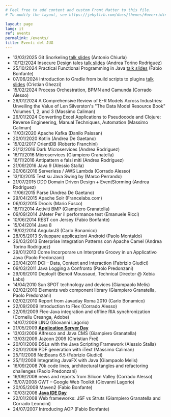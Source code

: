 ```yaml
---
# Feel free to add content and custom Front Matter to this file.
# To modify the layout, see https://jekyllrb.com/docs/themes/#overriding-theme-defaults

layout: page
lang: it
ref: events
permalink: /events/
title: Eventi del JUG
---
```


* 13/03/2025 Git Snorkeling [talk slides](talk-slides/git-snorkeling.pdf) (Antonio Chiurla)
* 10/12/2024 Insecure Design tales [talk slides](talk-slides/jug_2024_insecure_design_tales.pdf) (Andrea Torino Rodriguez)
* 25/10/2024 Practical Functional Programming in Java [talk slides](talk-slides/jug_2024_functional_programming.pdf) (Fabio Bonfante)
* 07/06/2024 Introduction to Gradle from build scripts to plugins [talk slides](talk-slides/Gradle_intro_ghezzi_29may24.pdf) (Cristian Ghezzi)
* 15/02/2024 Process Orchestration, BPMN and Camunda (Corrado Alesso)
* 26/01/2024 A Comprehensive Review of E-R Models Across Industries: Unveiling the Value of Len Silverston's "The Data Model Resource Book" Volumes 1, 2, and 3 (Massimo Caliman)
* 26/01/2024 Converting Excel Applications to Pseudocode and Clojure: Reverse Engineering, Manual Techniques, Automation (Massimo Caliman)
* 11/03/2020 Apache Kafka (Danilo Paissan)
​
* 20/01/2020 Kotlin (Andrea De Gaetano)
* 15/02/2017 OrientDB (Roberto Franchini)
* 21/12/2016 Dark Microservices (Andrea Rodriguez)
* 16/11/2016 Microservices (Giampiero Granatella)
* 16/11/2016 Antipattern e falsi miti (Andrea Rodriguez)
* 21/09/2016 Java 9 (Alessio Stalla)
* 30/06/2016 Serverless / AWS Lambda (Corrado Alesso)
* 13/10/2015 Test su Java Swing by (Marco Perrando)
* 21/07/2015 DDD Domain Driven Design + EventStorming (Andrea Rodriguez)
* 11/06/2015 Parse (Andrea De Gaetano)
* 29/04/2015 Apache Solr (Francelabs.com)
* 06/03/2015 Drools (Mario Fusco)
* 18/11/2014 Activiti BMP (Giampiero Granatella)
* 09/09/2014 JMeter Per il performance test (Emanuele Ricci)
* 10/06/2014 REST con Jersey (Fabio Bonfante)
* 15/04/2014 Java 8 
* 18/02/2014 AngularJS (Carlo Bonamico)
* 28/05/2013 Sviluppare applicazioni Android (Paolo Montaldo)
* 26/03/2013 Enterprise Integration Patterns con Apache Camel (Andrea Torino Rodriguez)
* 29/01/2013 Come Incorporare un Interprete Groovy in un Applicativo Java (Paolo Predonzani)
* 20/04/2011 DCI – Data, Context and Interaction (Fabrizio Giudici)
* 09/03/2011 Java Logging a Confronto (Paolo Predonzani)
* 29/09/2010 DeployIt (Benoit Moussaud, Technical Director @ Xebia Labs)
* 14/04/2010 Sun SPOT technology and devices (Giampaolo Melis) 
* 02/02/2010 Elements web component library (Giampiero Granatella, Paolo Predonzani)
* 02/02/2010 Report from Javaday Roma 2010 (Carlo Bonamico)
* 22/09/2009 Introduction to Flex (Corrado Alesso)
* 22/09/2009 Flex-Java integration and offline RIA synchronization (Corneliu Creanga, Adobe)
* 14/07/2009 LINQ (Giovanni Lagorio)
* 21/05/2009 [**Application Server Day**](https://juggenova.wordpress.com/tag/application-server/)
* 13/03/2009 Alfresco and Java CMS (Giampiero Granatella)
* 13/03/2009 Jazoon 2009  (Christian Frei)
* 20/01/2009 DSLs with the Java Scripting Framework (Alessio Stalla)
* 20/01/2009 PDF generation with  iText (Massimo Caliman)
* 25/11/2008 NetBeans 6.5 (Fabrizio Giudici)
* 25/11/2008 Integrating JavaFX with Java (Giampaolo Melis)
* 16/09/2008 70k code lines, architectural tangles and refactoring challenges (Paolo Predonzani)
* 16/09/2008 news and reports from Silicon Valley (Corrado Alesso)
* 15/07/2008 GWT – Google Web Toolkit (Giovanni Lagorio)
* 20/05/2008 Maven2 (Fabio Bonfante)
* 10/03/2008 [**Java IDE Day**](https://juggenova.wordpress.com/2008/03/08/java-ide-day-2008-genova-ci-siamo/ )
* 22/01/2008 Web frameworks: JSF vs Struts (Giampiero Granatella and Corrado Leoncini)
* 24/07/2007 Introducing AOP (Fabio Bonfante)